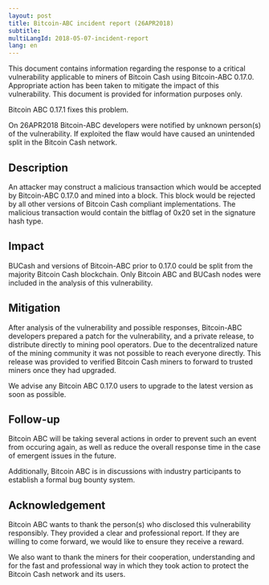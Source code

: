 ```yaml
---
layout: post
title: Bitcoin-ABC incident report (26APR2018)
subtitle: 
multiLangId: 2018-05-07-incident-report
lang: en
---
```


This document contains information regarding the response to a critical vulnerability applicable to miners of Bitcoin Cash using Bitcoin-ABC 0.17.0. Appropriate action has been taken to mitigate the impact of this vulnerability. This document is provided for information purposes only.

Bitcoin ABC 0.17.1 fixes this problem.

On 26APR2018 Bitcoin-ABC developers were notified by unknown person(s) of the vulnerability. If exploited the flaw would have caused an unintended split in the Bitcoin Cash network.

## Description

An attacker may construct a malicious transaction which would be accepted by Bitcoin-ABC 0.17.0 and mined into a block. This block would be rejected by all other versions of Bitcoin Cash compliant implementations. The malicious transaction would contain the bitflag of 0x20 set in the signature hash type.

## Impact

BUCash and versions of Bitcoin-ABC prior to 0.17.0 could be split from
the majority Bitcoin Cash blockchain. Only Bitcoin ABC and BUCash nodes were included in the analysis of this vulnerability.

## Mitigation

After analysis of the vulnerability and possible responses, Bitcoin-ABC developers prepared a patch for the vulnerability, and a private release, to distribute directly to mining pool operators. Due to the decentralized nature of the mining community it was not possible to reach everyone directly. This release was provided to verified Bitcoin Cash miners to forward to trusted miners once they had upgraded.

We advise any Bitcoin ABC 0.17.0 users to upgrade to the latest version as soon as possible.

## Follow-up

Bitcoin ABC will be taking several actions in order to prevent such an event from occuring again, as well as reduce the overall response time in the case of emergent issues in the future.

Additionally, Bitcoin ABC is in discussions with industry participants to establish a formal bug bounty system.

## Acknowledgement

Bitcoin ABC wants to thank the person(s) who disclosed this vulnerability responsibly. They provided a clear and professional report. If they are willing to come forward, we would like to ensure they receive a reward.

We also want to thank the miners for their cooperation, understanding and for the fast and professional way in which they took action to protect the Bitcoin Cash network and its users.

